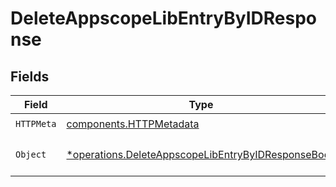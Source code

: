 # DeleteAppscopeLibEntryByIDResponse


## Fields

| Field                                                                                                                   | Type                                                                                                                    | Required                                                                                                                | Description                                                                                                             |
| ----------------------------------------------------------------------------------------------------------------------- | ----------------------------------------------------------------------------------------------------------------------- | ----------------------------------------------------------------------------------------------------------------------- | ----------------------------------------------------------------------------------------------------------------------- |
| `HTTPMeta`                                                                                                              | [components.HTTPMetadata](../../models/components/httpmetadata.md)                                                      | :heavy_check_mark:                                                                                                      | N/A                                                                                                                     |
| `Object`                                                                                                                | [*operations.DeleteAppscopeLibEntryByIDResponseBody](../../models/operations/deleteappscopelibentrybyidresponsebody.md) | :heavy_minus_sign:                                                                                                      | a list of AppscopeLibEntry objects                                                                                      |